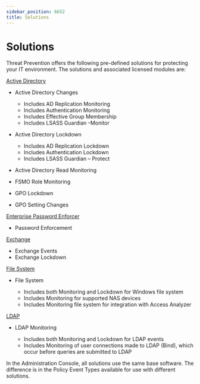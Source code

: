 ```yaml
---
sidebar_position: 6652
title: Solutions
---
```


# Solutions

Threat Prevention offers the following pre-defined solutions for protecting your IT environment. The solutions and associated licensed modules are:

[Active Directory](ActiveDirectory "Active Directory")

* Active Directory Changes

  * Includes AD Replication Monitoring
  * Includes Authentication Monitoring
  * Includes Effective Group Membership
  * Includes LSASS Guardian –Monitor
* Active Directory Lockdown

  * Includes AD Replication Lockdown
  * Includes Authentication Lockdown
  * Includes LSASS Guardian – Protect
* Active Directory Read Monitoring
* FSMO Role Monitoring
* GPO Lockdown
* GPO Setting Changes

[Enterprise Password Enforcer](EPE " Enterprise Password Enforcer")

* Password Enforcement

[Exchange](Exchange "Exchange")

* Exchange Events
* Exchange Lockdown

[File System](FileSystem "File System")

* File System

  * Includes both Monitoring and Lockdown for Windows file system
  * Includes Monitoring for supported NAS devices
  * Includes Monitoring file system for integration with Access Analyzer

[LDAP](LDAP "LDAP")

* LDAP Monitoring

  * Includes both Monitoring and Lockdown for LDAP events
  * Includes Monitoring of user connections made to LDAP (Bind), which occur before queries are submitted to LDAP

In the Administration Console, all solutions use the same base software. The difference is in the Policy Event Types available for use with different solutions.